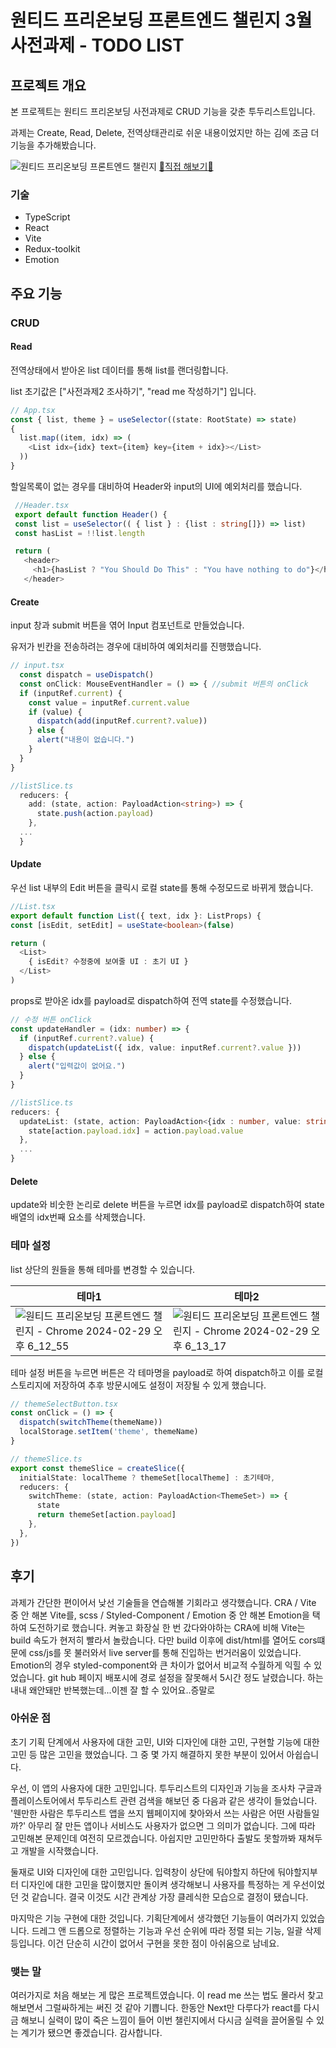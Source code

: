 # 원티드 프리온보딩 프론트엔드 챌린지 3월 사전과제 - TODO LIST
## 프로젝트 개요
본 프로젝트는 원티드 프리온보딩 사전과제로 CRUD 기능을 갖춘 투두리스트입니다.

과제는 Create, Read, Delete, 전역상태관리로 쉬운 내용이었지만 하는 김에 조금 더 기능을 추가해봤습니다.

![원티드 프리온보딩 프론트엔드 챌린지](https://github.com/KimPra2989/wanted-pre-onboarding-frontend-challenge-19/assets/106394183/3c8a2e3a-14a3-40a0-bd62-1120c5587a0d)
[:chicken:직접 해보기:chicken:](https://kimpra2989.github.io/wanted-pre-onboarding-frontend-challenge-19/)
### 기술
- TypeScript
- React
- Vite
- Redux-toolkit
- Emotion



## 주요 기능
### CRUD
  #### Read
  전역상태에서 받아온 list 데이터를 통해 list를 랜더링합니다.
  
  list 초기값은 ["사전과제2 조사하기", "read me 작성하기"] 입니다.
  ```ts
  // App.tsx
  const { list, theme } = useSelector((state: RootState) => state)
  {
    list.map((item, idx) => (
      <List idx={idx} text={item} key={item + idx}></List>
    ))
  }
 ```

  할일목록이 없는 경우를 대비하여 Header와 input의 UI에 예외처리를 했습니다.
 ```ts
  //Header.tsx
  export default function Header() {
  const list = useSelector(( { list } : {list : string[]}) => list)
  const hasList = !!list.length

  return (
    <header>
      <h1>{hasList ? "You Should Do This" : "You have nothing to do"}</h1>
    </header>

  ```
  #### Create
  input 창과 submit 버튼을 엮어 Input 컴포넌트로 만들었습니다.
  
  유저가 빈칸을 전송하려는 경우에 대비하여 예외처리를 진행했습니다.
  
  ```ts
  // input.tsx
    const dispatch = useDispatch()
    const onClick: MouseEventHandler = () => { //submit 버튼의 onClick
    if (inputRef.current) {
      const value = inputRef.current.value
      if (value) {
        dispatch(add(inputRef.current?.value))
      } else {
        alert("내용이 없습니다.")
      }
    }
  }

  //listSlice.ts
    reducers: {
      add: (state, action: PayloadAction<string>) => {
        state.push(action.payload)
      },
    ...
    }
  
  ```
  #### Update
  우선 list 내부의 Edit 버튼을 클릭시 로컬 state를 통해 수정모드로 바뀌게 했습니다.
```ts
//List.tsx
export default function List({ text, idx }: ListProps) {
const [isEdit, setEdit] = useState<boolean>(false)

return (
  <List>
    { isEdit? 수정중에 보여줄 UI : 초기 UI }
  </List>
)
```

  props로 받아온 idx를 payload로 dispatch하여 전역 state를 수정했습니다.
  
 ```ts
 // 수정 버튼 onClick
 const updateHandler = (idx: number) => {
   if (inputRef.current?.value) {
     dispatch(updateList({ idx, value: inputRef.current?.value }))
   } else {
     alert("입력값이 없어요.")
   }
 }

 //listSlice.ts
 reducers: {
   updateList: (state, action: PayloadAction<{idx : number, value: string}>) => {
     state[action.payload.idx] = action.payload.value
   },
   ...
 }
 ```
  
  #### Delete
  update와 비숫한 논리로 delete 버튼을 누르면 idx를 payload로 dispatch하여 state 배열의 idx번째 요소를 삭제했습니다.

  ### 테마 설정
  list 상단의 원들을 통해 테마를 변경할 수 있습니다.
  
  |테마1|테마2|
  |--|--|
  |![원티드 프리온보딩 프론트엔드 챌린지 - Chrome 2024-02-29 오후 6_12_55](https://github.com/KimPra2989/wanted-pre-onboarding-frontend-challenge-19/assets/106394183/7d67d4f5-757f-486b-9fe2-9f615871d65b)|![원티드 프리온보딩 프론트엔드 챌린지 - Chrome 2024-02-29 오후 6_13_17](https://github.com/KimPra2989/wanted-pre-onboarding-frontend-challenge-19/assets/106394183/e596335d-f863-4ef4-ab05-d56b7897d7c1)|
  
  테마 설정 버튼을 누르면 버튼은 각 테마명을 payload로 하여 dispatch하고 이를 로컬 스토리지에 저장하여 추후 방문시에도 설정이 저장될 수 있게 했습니다.
  ```ts
  // themeSelectButton.tsx
  const onClick = () => {
    dispatch(switchTheme(themeName))
    localStorage.setItem('theme', themeName)
  }

  // themeSlice.ts
  export const themeSlice = createSlice({
    initialState: localTheme ? themeSet[localTheme] : 초기테마,
    reducers: {
      switchTheme: (state, action: PayloadAction<ThemeSet>) => {
        state
        return themeSet[action.payload]
      },
    },
  })
```

## 후기
과제가 간단한 편이어서 낮선 기술들을 연습해볼 기회라고 생각했습니다. CRA / Vite 중 안 해본 Vite를, scss / Styled-Component / Emotion 중 안 해본 Emotion을 택하여 도전하기로 했습니다. 켜놓고 화장실 한 번 갔다와야하는 CRA에 비해 Vite는 build 속도가 현저히 빨라서 놀랐습니다. 다만 build 이후에 dist/html를 열어도 cors떄문에 css/js를 못 불러와서 live server를 통해 진입하는 번거러움이 있었습니다. Emotion의 경우 styled-component와 큰 차이가 없어서 비교적 수월하게 익힐 수 있었습니다. git hub 페이지 배포시에 경로 설정을 잘못해서 5시간 정도 날렸습니다. 하는 내내 왜안돼만 반복했는데...이젠 잘 할 수 있어요..증말로

### 아쉬운 점
초기 기획 단계에서 사용자에 대한 고민, UI와 디자인에 대한 고민, 구현할 기능에 대한 고민 등 많은 고민을 했었습니다. 그 중 몇 가지 해결하지 못한 부분이 있어서 아쉽습니다.

우선, 이 앱의 사용자에 대한 고민입니다. 투두리스트의 디자인과 기능을 조사차 구글과 플레이스토어에서 투두리스트 관련 검색을 해보던 중 다음과 같은 생각이 들었습니다. '웬만한 사람은 투두리스트 앱을 쓰지 웹페이지에 찾아와서 쓰는 사람은 어떤 사람들일까?' 아무리 잘 만든 앱이나 서비스도 사용자가 없으면 그 의미가 없습니다. 그에 따라 고민해본 문제인데 여전히 모르겠습니다. 아쉽지만 고민만하다 출발도 못할까봐 재쳐두고 개발을 시작했습니다.

둘재로 UI와 디자인에 대한 고민입니다. 입력창이 상단에 둬야할지 하단에 둬야할지부터 디자인에 대한 고민을 많이했지만 돌이켜 생각해보니 사용자를 특정하는 게 우선이었던 것 같습니다. 결국 이것도 시간 관계상 가장 클레식한 모습으로 결정이 됐습니다.

마지막은 기능 구현에 대한 것입니다. 기획단계에서 생각했던 기능들이 여러가지 있었습니다. 드레그 앤 드롭으로 정렬하는 기능과 우선 순위에 따라 정렬 되는 기능, 일괄 삭제 등입니다. 이건 단순히 시간이 없어서 구현을 못한 점이 아쉬움으로 남네요.

### 맺는 말
여러가지로 처음 해보는 게 많은 프로젝트였습니다. 이 read me 쓰는 법도 몰라서 찾고 해보면서 그럴싸하게는 써진 것 같아 기쁩니다. 한동안 Next만 다루다가 react를 다시금 해보니 실력이 많이 죽은 느낌이 들어 이번 챌린지에서 다시금 실력을 끌어올릴 수 있는 계기가 됐으면 좋겠습니다. 감사합니다. 


